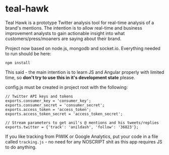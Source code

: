 # teal-hawk  

Teal Hawk is a prototype Twitter analysis tool for real-time analysis of a brand's mentions. The intention is to allow real-time and business improvement analysts to gain actionable insight into what customers/press/moaners are saying about their brand.  

Project now based on node.js, mongodb and socket.io. Everything needed to run should be here: 

```
npm install
```

This said - the main intention is to learn JS and Angular properly with limited time, so **don't try to use this in it's development state** please. 
  
config.js must be created in project root with the following:  
  
```
// Twitter API keys and tokens  
exports.consumer_key = 'consumer_key';  
exports.consumer_secret = 'consumer_secret';  
exports.access_token = 'access_token';  
exports.access_token_secret = 'access_token_secret';

// Stream parameters to get anil's @ mentions and his tweets/replies
exports.twitter = {'track': 'anildash', 'follow': '36823'};
```

If you like tracking from PIWIK or Google Analytics, put your code in a file called ````tracking.js```` - no need for any NOSCRIPT shit as this app requires JS to do anything. 